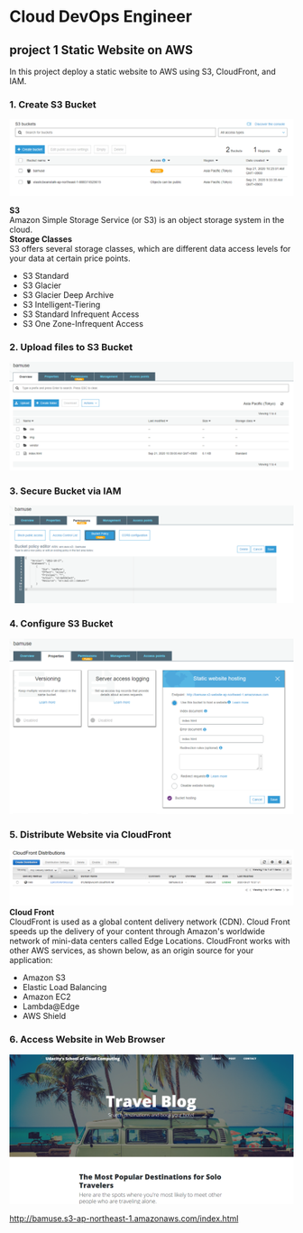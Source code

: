 # Cloud DevOps Engineer
## project 1 Static Website on AWS

In this project
deploy a static website to AWS using S3, CloudFront, and IAM.



### 1. Create S3 Bucket

![](image/s3_bucket1.png)


**S3**  
Amazon Simple Storage Service (or S3) is an object storage system in the cloud.  
**Storage Classes**  
S3 offers several storage classes, which are different data access levels for your data at certain price points.
- S3 Standard
- S3 Glacier
- S3 Glacier Deep Archive
- S3 Intelligent-Tiering
- S3 Standard Infrequent Access
- S3 One Zone-Infrequent Access

### 2. Upload files to S3 Bucket

![](image/s3_bucket2.PNG)


### 3. Secure Bucket via IAM 

![](image/s3_bucket4.PNG)

### 4. Configure S3 Bucket


![](image/s3_bucket3.PNG)



### 5. Distribute Website via CloudFront
![](image/cloudfront.PNG)
**Cloud Front**  
CloudFront is used as a global content delivery network (CDN). Cloud Front speeds up the delivery of your content through Amazon's worldwide network of mini-data centers called Edge Locations.
CloudFront works with other AWS services, as shown below, as an origin source for your application:

- Amazon S3
- Elastic Load Balancing
- Amazon EC2
- Lambda@Edge
- AWS Shield




### 6. Access Website in Web Browser

![](image/result.PNG)

http://bamuse.s3-ap-northeast-1.amazonaws.com/index.html

